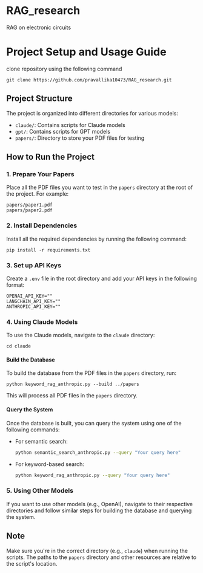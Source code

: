 # RAG_research
RAG on electronic circuits


# Project Setup and Usage Guide

clone repository using the following command
```
git clone https://github.com/pravallika10473/RAG_research.git
```
## Project Structure

The project is organized into different directories for various models:

- `claude/`: Contains scripts for Claude models
- `gpt/`: Contains scripts for GPT models
- `papers/`: Directory to store your PDF files for testing

## How to Run the Project

### 1. Prepare Your Papers

Place all the PDF files you want to test in the `papers` directory at the root of the project. For example:

```
papers/paper1.pdf
papers/paper2.pdf
```

### 2. Install Dependencies
Install all the required dependencies by running the following command:
```
pip install -r requirements.txt
```

### 3. Set up API Keys
Create a `.env` file in the root directory and add your API keys in the following format:
```
OPENAI_API_KEY=""
LANGCHAIN_API_KEY=""
ANTHROPIC_API_KEY=""
```

### 4. Using Claude Models

To use the Claude models, navigate to the `claude` directory:

```
cd claude
```

#### Build the Database

To build the database from the PDF files in the `papers` directory, run:

```
python keyword_rag_anthropic.py --build ../papers
```

This will process all PDF files in the `papers` directory.

#### Query the System

Once the database is built, you can query the system using one of the following commands:

- For semantic search:
  ```bash
  python semantic_search_anthropic.py --query "Your query here"
  ```

- For keyword-based search:
  ```bash
  python keyword_rag_anthropic.py --query "Your query here"
  ```

### 5. Using Other Models

If you want to use other models (e.g., OpenAI), navigate to their respective directories and follow similar steps for building the database and querying the system.

## Note

Make sure you're in the correct directory (e.g., `claude`) when running the scripts. The paths to the `papers` directory and other resources are relative to the script's location.

